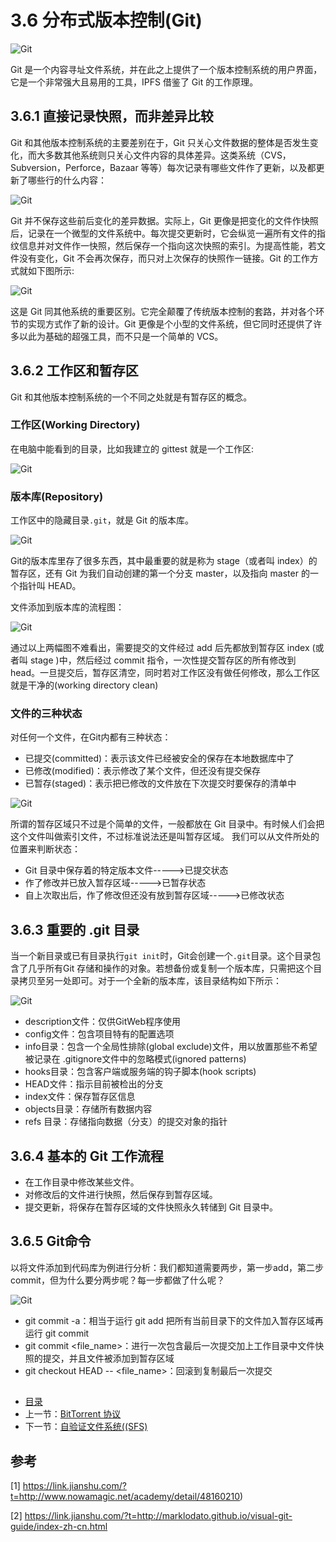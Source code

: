 # 3.6 分布式版本控制(Git)

![Git](images/3.0-git.png)

Git 是一个内容寻址文件系统，并在此之上提供了一个版本控制系统的用户界面，它是一个非常强大且易用的工具，IPFS 借鉴了 Git 的工作原理。

## 3.6.1 直接记录快照，而非差异比较

Git 和其他版本控制系统的主要差别在于，Git 只关心文件数据的整体是否发生变化，而大多数其他系统则只关心文件内容的具体差异。这类系统（CVS，Subversion，Perforce，Bazaar 等等）每次记录有哪些文件作了更新，以及都更新了哪些行的什么内容：


![Git](images/3.0-git1.png)

Git 并不保存这些前后变化的差异数据。实际上，Git 更像是把变化的文件作快照后，记录在一个微型的文件系统中。每次提交更新时，它会纵览一遍所有文件的指纹信息并对文件作一快照，然后保存一个指向这次快照的索引。为提高性能，若文件没有变化，Git 不会再次保存，而只对上次保存的快照作一链接。Git 的工作方式就如下图所示:


![Git](images/3.0-git2.png)

这是 Git 同其他系统的重要区别。它完全颠覆了传统版本控制的套路，并对各个环节的实现方式作了新的设计。Git 更像是个小型的文件系统，但它同时还提供了许多以此为基础的超强工具，而不只是一个简单的 VCS。

## 3.6.2 工作区和暂存区

Git 和其他版本控制系统的一个不同之处就是有暂存区的概念。

### 工作区(Working Directory)

在电脑中能看到的目录，比如我建立的 gittest 就是一个工作区:

![Git](images/3.0-git3.png)

### 版本库(Repository)

工作区中的隐藏目录`.git`，就是 Git 的版本库。

![Git](images/3.0-git6.png)

Git的版本库里存了很多东西，其中最重要的就是称为 stage（或者叫 index）的暂存区，还有 Git 为我们自动创建的第一个分支 master，以及指向 master 的一个指针叫 HEAD。

文件添加到版本库的流程图：


![Git](images/3.0-git5.png)

通过以上两幅图不难看出，需要提交的文件经过 add 后先都放到暂存区 index (或者叫 stage )中，然后经过 commit 指令，一次性提交暂存区的所有修改到 head。一旦提交后，暂存区清空，同时若对工作区没有做任何修改，那么工作区就是干净的(working directory clean)

### 文件的三种状态


对任何一个文件，在Git内都有三种状态：

+ 已提交(committed)：表示该文件已经被安全的保存在本地数据库中了
+ 已修改(modified)：表示修改了某个文件，但还没有提交保存
+ 已暂存(staged)：表示把已修改的文件放在下次提交时要保存的清单中


![Git](images/3.0-git4.png)

所谓的暂存区域只不过是个简单的文件，一般都放在 Git 目录中。有时候人们会把这个文件叫做索引文件，不过标准说法还是叫暂存区域。
我们可以从文件所处的位置来判断状态：

+ Git 目录中保存着的特定版本文件----->已提交状态
+ 作了修改并已放入暂存区域----->已暂存状态
+ 自上次取出后，作了修改但还没有放到暂存区域----->已修改状态


## 3.6.3 重要的 .git 目录

当一个新目录或已有目录执行`git init`时，Git会创建一个`.git`目录。这个目录包含了几乎所有Git 存储和操作的对象。若想备份或复制一个版本库，只需把这个目录拷贝至另一处即可。对于一个全新的版本库，该目录结构如下所示：

![Git](images/3.0-git7.png)

+ description文件：仅供GitWeb程序使用
+ config文件：包含项目特有的配置选项
+ info目录：包含一个全局性排除(global exclude)文件，用以放置那些不希望被记录在 .gitignore文件中的忽略模式(ignored patterns)
+ hooks目录：包含客户端或服务端的钩子脚本(hook scripts)
+ HEAD文件：指示目前被检出的分支
+ index文件：保存暂存区信息
+ objects目录：存储所有数据内容
+ refs 目录：存储指向数据（分支）的提交对象的指针

## 3.6.4 基本的 Git 工作流程

+ 在工作目录中修改某些文件。
+ 对修改后的文件进行快照，然后保存到暂存区域。
+ 提交更新，将保存在暂存区域的文件快照永久转储到 Git 目录中。

## 3.6.5 Git命令

以将文件添加到代码库为例进行分析：我们都知道需要两步，第一步add，第二步commit，但为什么要分两步呢？每一步都做了什么呢？

![Git](images/3.0-git8.png)

+ git commit -a：相当于运行 git add 把所有当前目录下的文件加入暂存区域再运行 git commit
+ git commit <file_name>：进行一次包含最后一次提交加上工作目录中文件快照的提交，并且文件被添加到暂存区域
+ git checkout HEAD -- <file_name>：回滚到复制最后一次提交


##



- [目录](SUMMARY.md)
- 上一节：[BitTorrent 协议](03.5.md)
- 下一节：[自验证文件系统((SFS)](03.7.md)




## 参考

[1] https://link.jianshu.com/?t=http://www.nowamagic.net/academy/detail/48160210)

[2] https://link.jianshu.com/?t=http://marklodato.github.io/visual-git-guide/index-zh-cn.html